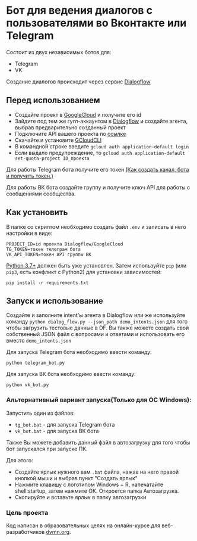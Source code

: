 # Бот для ведения диалогов с пользователями во Вконтакте или Telegram

Состоит из двух независимых ботов для:
- Telegram
- VK

Создание диалогов происходит через сервис [Dialogflow](https://dialogflow.cloud.google.com/)

## Перед использованием

- Создайте проект в [GoogleCloud](https://console.cloud.google.com/projectselector2/home/dashboard?_ga=2.102882952.945628098.1664273348-1333030587.1663324445) и получите его id
- Зайдите под тем же гугл-аккаунтом в [Dialogflow](https://dialogflow.cloud.google.com/) и создайте агента, выбрав предварительно созданный проект
- Подключите API вашего проекта по [ссылке](https://console.cloud.google.com/flows/enableapi?apiid=dialogflow.googleapis.com&_ga=2.235976969.945628098.1664273348-1333030587.1663324445)
- Скачайте и установите [GCloudCLI](https://dl.google.com/dl/cloudsdk/channels/rapid/GoogleCloudSDKInstaller.exe)
- В командной строке введите `gcloud auth application-default login`
- Если выдало предупреждение, то `gcloud auth application-default set-quota-project ID_проекта`

Для работы Telegram бота получите его токен [(Как создать канал, бота и получить токен.)](https://smmplanner.com/blog/otlozhennyj-posting-v-telegram/) 

Для работы ВК бота создайте группу и получите ключ API для работы с сообщениями сообщества.
## Как установить

В папке со скриптом необходимо создать файл `.env` и записать в него настройки в виде:
```
PROJECT_ID=id проекта Dialogflow/GoogleCloud
TG_TOKEN=токен телеграм бота
VK_API_TOKEN=токен API группы ВК
```

[Python 3.7+](https://www.python.org/downloads/) должен быть уже установлен. 
Затем используйте `pip` (или `pip3`, есть конфликт с Python2) для установки зависимостей:
```
pip install -r requirements.txt
```

## Запуск и использование

Создайте и заполните intent'ы агента в Dialogflow или же используйте команду `python dialog_flow.py --json_path demo_intents.json` для того чтобы загрузить тестовые данные в DF. Вы также можете создать свой собственный JSON файл с вопросами и ответами и использовать его вместо `demo_intents.json` 

Для запуска Telegram бота необходимо ввести команду:
```
python telegram_bot.py
```
Для запуска ВК бота необходимо ввести команду:
```
python vk_bot.py
```

### Альтернативный вариант запуска(Только для ОС Windows):

Запустить один из файлов:
- `tg_bot.bat` - для запуска Telegram бота
- `vk_bot.bat` - для запуска ВК бота

Также Вы можете добавить данный файл в автозагрузку для того чтобы бот запускался при запуске ПК.

Для этого:
- Создайте ярлык нужного вам `.bat` файла, нажав на него правой кнопкой мыши и выбрав пункт "Создать ярлык"
- Нажмите клавишу с логотипом Windows + R, напечатайте shell:startup, затем нажмите ОК. Откроется папка Автозагрузка.
- Скопируйте и вставьте ярлык в папку автозагрузки

### Цель проекта

Код написан в образовательных целях на онлайн-курсе для веб-разработчиков [dvmn.org](https://dvmn.org/).
